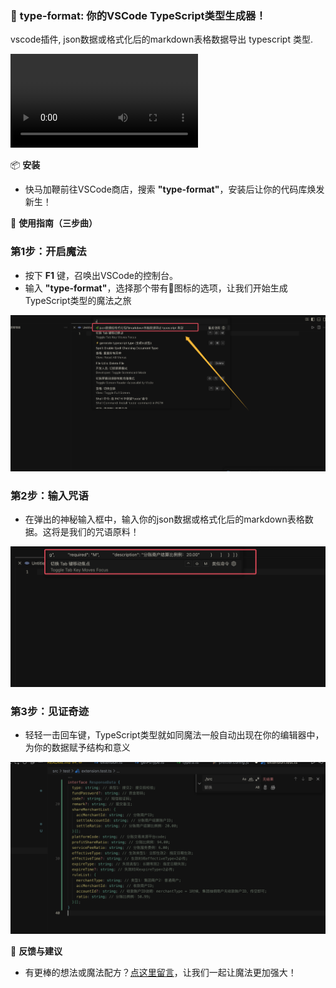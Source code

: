 ### 🌈 **type-format**: 你的VSCode TypeScript类型生成器！

vscode插件, json数据或格式化后的markdown表格数据导出 typescript 类型.

<video controls src="/public/video/use.mp4" title="Title"></video>

📦 **安装**
- 快马加鞭前往VSCode商店，搜索 **"type-format"**，安装后让你的代码库焕发新生！

🔧 **使用指南（三步曲）**

### 第1步：开启魔法
- 按下 **F1** 键，召唤出VSCode的控制台。
- 输入 **"type-format"**，选择那个带有🌿图标的选项，让我们开始生成TypeScript类型的魔法之旅

![第1步](/public/images/select.png)


### 第2步：输入咒语
- 在弹出的神秘输入框中，输入你的json数据或格式化后的markdown表格数据。这将是我们的咒语原料！

![第1步](/public/images/input.png)


### 第3步：见证奇迹
- 轻轻一击回车键，TypeScript类型就如同魔法一般自动出现在你的编辑器中，为你的数据赋予结构和意义

![2](/public/images/types.png)

🍭 **反馈与建议**
- 有更棒的想法或魔法配方？[点这里留言](https://github.com/LinHanlove/type-format/issues/new)，让我们一起让魔法更加强大！
